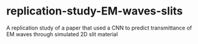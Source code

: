# replication-study-EM-waves-slits
A replication study of a paper that used a CNN to predict transmittance of EM waves through simulated 2D slit material

